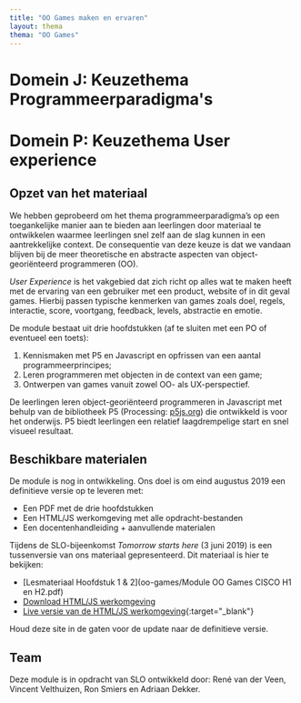 ```yaml
---
title: "OO Games maken en ervaren"
layout: thema
thema: "OO Games"
---
```


# Domein J: Keuzethema Programmeerparadigma's
# Domein P: Keuzethema User experience

## Opzet van het materiaal

We hebben geprobeerd om het thema programmeerparadigma’s op een toegankelijke manier aan te bieden aan leerlingen door materiaal te ontwikkelen waarmee leerlingen snel zelf aan de slag kunnen in een aantrekkelijke context. 
De consequentie van deze keuze is dat we vandaan blijven bij de meer theoretische en abstracte aspecten van object-georiënteerd programmeren (OO).

_User Experience_ is het vakgebied dat zich richt op alles wat te maken heeft met de ervaring van een gebruiker met een product, website of in dit geval games.
Hierbij passen typische kenmerken van games zoals doel, regels, interactie, score, voortgang, feedback, levels, abstractie en emotie.

De module bestaat uit drie hoofdstukken (af te sluiten met een PO of eventueel een toets):

1. Kennismaken met P5 en Javascript en opfrissen van een aantal programmeerprincipes;
2. Leren programmeren met objecten in de context van een game;
3. Ontwerpen van games vanuit zowel OO- als UX-perspectief. 

De leerlingen leren object-georiënteerd programmeren in Javascript met behulp van de bibliotheek P5 (Processing: [p5js.org](https://p5js.org)) die ontwikkeld is voor het onderwijs. 
P5 biedt leerlingen een relatief laagdrempelige start en snel visueel resultaat.

## Beschikbare materialen

De module is nog in ontwikkeling. 
Ons doel is om eind augustus 2019 een definitieve versie op te leveren met:

* Een PDF met de drie hoofdstukken
* Een HTML/JS werkomgeving met alle opdracht-bestanden
* Een docentenhandleiding + aanvullende materialen

Tijdens de SLO-bijeenkomst _Tomorrow starts here_ (3 juni 2019) is een tussenversie van ons materiaal gepresenteerd. Dit materiaal is hier te bekijken:

* <i class="far fa-file-pdf"></i> [Lesmateriaal Hoofdstuk 1 & 2](oo-games/Module OO Games CISCO H1 en H2.pdf)
* <i class="far fa-file-archive"></i> [Download HTML/JS werkomgeving](oo-games/OO_omgeving.zip)
* <i class="far fa-link"></i> [Live versie van de HTML/JS werkomgeving](oo-games/OO_omgeving/){:target="_blank"}

Houd deze site in de gaten voor de update naar de definitieve versie.

## Team

Deze module is in opdracht van SLO ontwikkeld door:
René van der Veen, Vincent Velthuizen, Ron Smiers en Adriaan Dekker.

